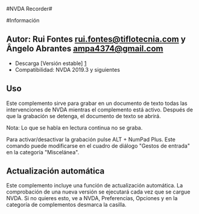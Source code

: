 #NVDA Recorder#

#Información
## Autor: Rui Fontes <rui.fontes@tiflotecnia.com> y Ângelo Abrantes <ampa4374@gmail.com>
* Descarga [Versión estable] [1]
* Compatibilidad: NVDA 2019.3 y siguientes

## Uso
Este complemento sirve para grabar en un documento de texto todas las intervenciones de NVDA mientras el complemento está activo.
Después de que la grabación se detenga, el documento de texto se abrirá.

Nota: Lo que se habla en lectura continua no se graba.

Para activar/desactivar la grabación pulse ALT + NumPad Plus.
Este comando puede modificarse en el cuadro de diálogo "Gestos de entrada" en la categoría "Miscelánea".

## Actualización automática

Este complemento incluye una función de actualización automática.
La comprobación de una nueva versión se ejecutará cada vez que se cargue NVDA.
Si no quieres esto, ve a NVDA, Preferencias, Opciones y en la categoría de complementos desmarca la casilla.


[1]: https://github.com/ruifontes/NVDARecorder/releases/download/21.08.17/NVDARecorder-21.08.17.nvda-addon
